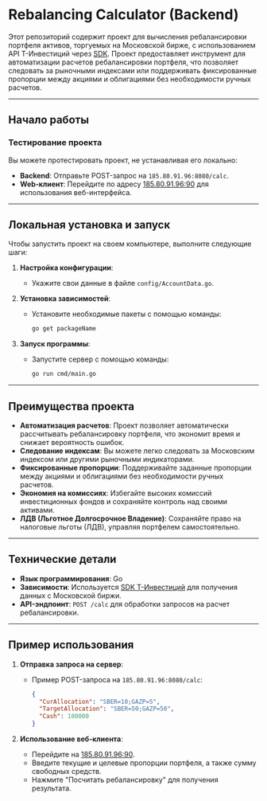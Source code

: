 # Rebalancing Calculator (Backend)

Этот репозиторий содержит проект для вычисления ребалансировки портфеля активов, торгуемых на Московской бирже, с использованием API Т-Инвестиций через [SDK](https://github.com/ssummers02/invest-api-go-sdk). Проект предоставляет инструмент для автоматизации расчетов ребалансировки портфеля, что позволяет следовать за рыночными индексами или поддерживать фиксированные пропорции между акциями и облигациями без необходимости ручных расчетов.

---

## Начало работы

### Тестирование проекта

Вы можете протестировать проект, не устанавливая его локально:

- **Backend**: Отправьте POST-запрос на `185.80.91.96:8080/calc`.
- **Web-клиент**: Перейдите по адресу [185.80.91.96:90](http://185.80.91.96:90) для использования веб-интерфейса.

---

## Локальная установка и запуск

Чтобы запустить проект на своем компьютере, выполните следующие шаги:

1. **Настройка конфигурации**:

   - Укажите свои данные в файле `config/AccountData.go`.

2. **Установка зависимостей**:

   - Установите необходимые пакеты с помощью команды:
     ```bash
     go get packageName
     ```

3. **Запуск программы**:
   - Запустите сервер с помощью команды:
     ```bash
     go run cmd/main.go
     ```

---

## Преимущества проекта

- **Автоматизация расчетов**: Проект позволяет автоматически рассчитывать ребалансировку портфеля, что экономит время и снижает вероятность ошибок.
- **Следование индексам**: Вы можете легко следовать за Московским индексом или другими рыночными индикаторами.
- **Фиксированные пропорции**: Поддерживайте заданные пропорции между акциями и облигациями без необходимости ручных расчетов.
- **Экономия на комиссиях**: Избегайте высоких комиссий инвестиционных фондов и сохраняйте контроль над своими активами.
- **ЛДВ (Льготное Долгосрочное Владение)**: Сохраняйте право на налоговые льготы (ЛДВ), управляя портфелем самостоятельно.

---

## Технические детали

- **Язык программирования**: Go
- **Зависимости**: Используется [SDK Т-Инвестиций](https://github.com/ssummers02/invest-api-go-sdk) для получения данных с Московской биржи.
- **API-эндпоинт**: `POST /calc` для обработки запросов на расчет ребалансировки.

---

## Пример использования

1. **Отправка запроса на сервер**:

   - Пример POST-запроса на `185.80.91.96:8080/calc`:
     ```json
     {
       "CurAllocation": "SBER=10;GAZP=5",
       "TargetAllocation": "SBER=50;GAZP=50",
       "Cash": 100000
     }
     ```

2. **Использование веб-клиента**:
   - Перейдите на [185.80.91.96:90](http://185.80.91.96:90).
   - Введите текущие и целевые пропорции портфеля, а также сумму свободных средств.
   - Нажмите "Посчитать ребалансировку" для получения результата.
